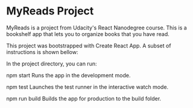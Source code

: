 # MyReads Project
MyReads is a project from Udacity's React Nanodegree course. This is a bookshelf app that lets you to organize books that you have read.

This project was bootstrapped with Create React App. A subset of instructions is shown bellow:

In the project directory, you can run:

npm start
Runs the app in the development mode.

npm test
Launches the test runner in the interactive watch mode.

npm run build
Builds the app for production to the build folder.